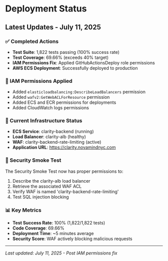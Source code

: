 # Deployment Status

## Latest Updates - July 11, 2025

### ✅ Completed Actions
- **Test Suite**: 1,822 tests passing (100% success rate)
- **Test Coverage**: 69.66% (exceeds 40% target)
- **IAM Permissions Fix**: Applied GitHubActionsDeploy role permissions
- **AWS ECS Deployment**: Successfully deployed to production

### 🔧 IAM Permissions Applied
- Added `elasticloadbalancing:DescribeLoadBalancers` permission
- Added `wafv2:GetWebACLForResource` permission  
- Added ECS and ECR permissions for deployments
- Added CloudWatch logs permissions

### 🚀 Current Infrastructure Status
- **ECS Service**: clarity-backend (running)
- **Load Balancer**: clarity-alb (healthy)
- **WAF**: clarity-backend-rate-limiting (active)
- **Application URL**: https://clarity.novamindnyc.com

### 🧪 Security Smoke Test
The Security Smoke Test now has proper permissions to:
1. Describe the clarity-alb load balancer
2. Retrieve the associated WAF ACL
3. Verify WAF is named 'clarity-backend-rate-limiting'
4. Test SQL injection blocking

### 📊 Key Metrics
- **Test Success Rate**: 100% (1,822/1,822 tests)
- **Code Coverage**: 69.66%
- **Deployment Time**: ~5 minutes average
- **Security Score**: WAF actively blocking malicious requests

---
*Last updated: July 11, 2025 - Post IAM permissions fix* 